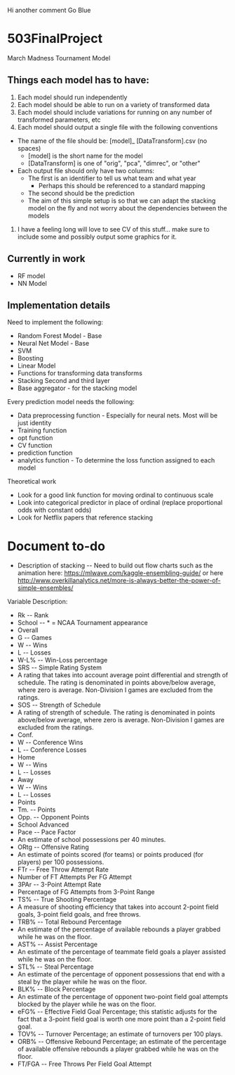 Hi another comment
Go Blue
# 503FinalProject
March Madness Tournament Model

## Things each model has to have:
1. Each model should run independently
1. Each model should be able to run on a variety of transformed data
  1. Each model should include variations for running on any number of transformed parameters, etc
1. Each model should output a single file with the following conventions
  * The name of the file should be: [model]_ [DataTransform].csv (no spaces)
    * [model] is the short name for the model
    * [DataTransform] is one of "orig", "pca", "dimrec", or "other"
  * Each output file should only have two columns:
    * The first is an identifier to tell us what team and what year
      * Perhaps this should be referenced to a standard mapping
    * The second should be the prediction
    * The aim of this simple setup is so that we can adapt the stacking model on the fly and not worry about the dependencies between the models
1. I have a feeling long will love to see CV of this stuff... make sure to include some and possibly output some graphics for it.

## Currently in work
- RF model
- NN Model

## Implementation details
Need to implement the following:
- Random Forest Model - Base
- Neural Net Model - Base
- SVM
- Boosting
- Linear Model
- Functions for transforming data transforms
- Stacking Second and third layer
- Base aggregator - for the stacking model

Every prediction model needs the following:
- Data preprocessing function - Especially for neural nets. Most will be just identity
- Training function
- opt function
- CV function
- prediction function
- analytics function - To determine the loss function assigned to each model

Theoretical work
- Look for a good link function for moving ordinal to continuous scale
- Look into categorical predictor in place of ordinal (replace proportional odds with constant odds)
- Look for Netflix papers that reference stacking

# Document to-do
- Description of stacking
-- Need to build out flow charts such as the animation here: https://mlwave.com/kaggle-ensembling-guide/ or here http://www.overkillanalytics.net/more-is-always-better-the-power-of-simple-ensembles/


Variable Description:
- Rk -- Rank
- School -- * = NCAA Tournament appearance
- Overall
- G -- Games
- W -- Wins
- L -- Losses
- W-L% -- Win-Loss percentage
- SRS -- Simple Rating System
- A rating that takes into account average point differential and strength of schedule. The rating is denominated in points above/below average, where zero is average. Non-Division I games are excluded from the ratings.
- SOS -- Strength of Schedule
- A rating of strength of schedule. The rating is denominated in points above/below average, where zero is average. Non-Division I games are excluded from the ratings.
- Conf.
- W -- Conference Wins
- L -- Conference Losses
- Home
- W -- Wins
- L -- Losses
- Away
- W -- Wins
- L -- Losses
- Points
- Tm. -- Points
- Opp. -- Opponent Points
- School Advanced
- Pace -- Pace Factor
- An estimate of school possessions per 40 minutes.
- ORtg -- Offensive Rating
- An estimate of points scored (for teams) or points produced (for players) per 100 possessions.
- FTr -- Free Throw Attempt Rate
- Number of FT Attempts Per FG Attempt
- 3PAr -- 3-Point Attempt Rate
- Percentage of FG Attempts from 3-Point Range
- TS% -- True Shooting Percentage
- A measure of shooting efficiency that takes into account 2-point field goals, 3-point field goals, and free throws.
- TRB% -- Total Rebound Percentage
- An estimate of the percentage of available rebounds a player grabbed while he was on the floor.
- AST% -- Assist Percentage
- An estimate of the percentage of teammate field goals a player assisted while he was on the floor.
- STL% -- Steal Percentage
- An estimate of the percentage of opponent possessions that end with a steal by the player while he was on the floor.
- BLK% -- Block Percentage
- An estimate of the percentage of opponent two-point field goal attempts blocked by the player while he was on the floor.
- eFG% -- Effective Field Goal Percentage; this statistic adjusts for the fact that a 3-point field goal is worth one more point than a 2-point field goal.
- TOV% -- Turnover Percentage; an estimate of turnovers per 100 plays.
- ORB% -- Offensive Rebound Percentage; an estimate of the percentage of available offensive rebounds a player grabbed while he was on the floor.
- FT/FGA -- Free Throws Per Field Goal Attempt
